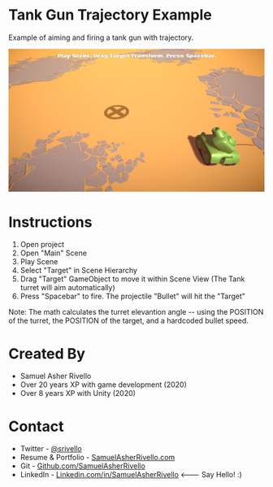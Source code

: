 Tank Gun Trajectory Example
=============

Example of aiming and firing a tank gun with trajectory.

<img src="./README.png" alt="Screenshot">

Instructions
=============

1. Open project
1. Open "Main" Scene
1. Play Scene
1. Select "Target" in Scene Hierarchy
1. Drag "Target" GameObject to move it within Scene View (The Tank turret will aim automatically)
1. Press "Spacebar" to fire. The projectile "Bullet" will hit the "Target"

Note: The math calculates the turret elevantion angle -- using the POSITION of the turret, the POSITION of the target, and a hardcoded bullet speed.

Created By
=============

- Samuel Asher Rivello 
- Over 20 years XP with game development (2020)
- Over 8 years XP with Unity (2020)

Contact
=============

- Twitter - <a href="https://twitter.com/srivello/">@srivello</a>
- Resume & Portfolio - <a href="http://www.SamuelAsherRivello.com">SamuelAsherRivello.com</a>
- Git - <a href="https://github.com/SamuelAsherRivello/">Github.com/SamuelAsherRivello</a>
- LinkedIn - <a href="https://Linkedin.com/in/SamuelAsherRivello">Linkedin.com/in/SamuelAsherRivello</a> <--- Say Hello! :)



